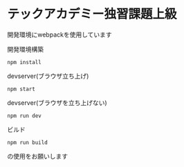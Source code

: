 # テックアカデミー独習課題上級  

開発環境にwebpackを使用しています  

開発環境構築
```console
npm install
```

devserver(ブラウザ立ち上げ)
```console
npm start
```

devserver(ブラウザを立ち上げない)
```console
npm run dev
```

ビルド
```console
npm run build
```

の使用をお願いします
